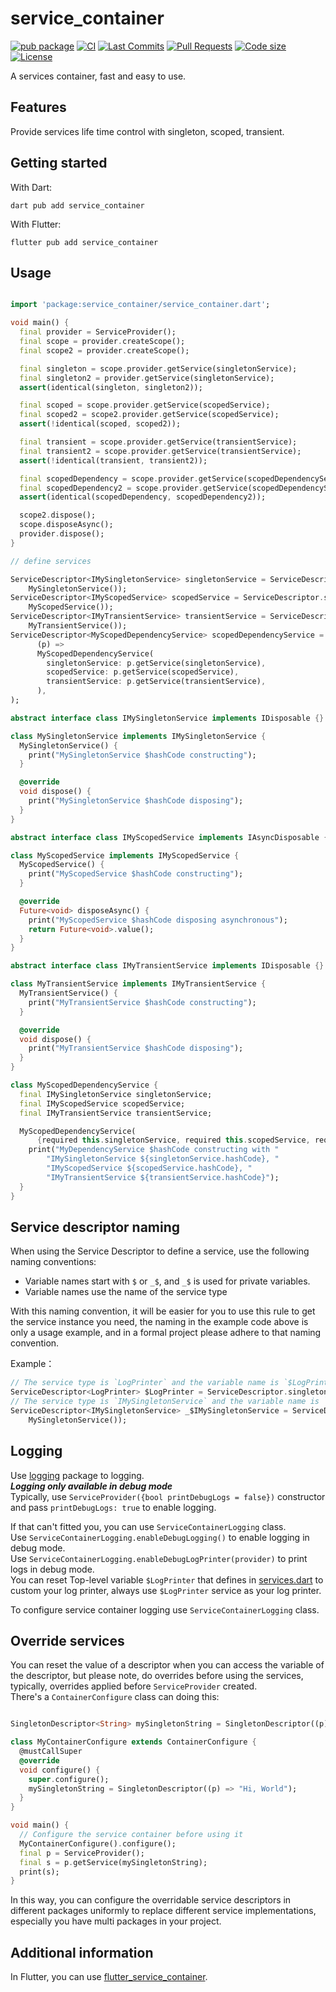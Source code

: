<!-- 
This README describes the package. If you publish this package to pub.dev,
this README's contents appear on the landing page for your package.

For information about how to write a good package README, see the guide for
[writing package pages](https://dart.dev/tools/pub/writing-package-pages). 

For general information about developing packages, see the Dart guide for
[creating packages](https://dart.dev/guides/libraries/create-packages)
and the Flutter guide for
[developing packages and plugins](https://flutter.dev/to/develop-packages). 
-->

# service_container

[![pub package](https://img.shields.io/pub/v/service_container?logo=dart&logoColor=00b9fc)](https://pub.dev/packages/service_container)
[![CI](https://img.shields.io/github/actions/workflow/status/codelovercc/service_container/dart.yml?branch=main&logo=github-actions&logoColor=white)](https://github.com/codelovercc/service_container/actions)
[![Last Commits](https://img.shields.io/github/last-commit/codelovercc/service_container?logo=git&logoColor=white)](https://github.com/codelovercc/service_container/commits/main)
[![Pull Requests](https://img.shields.io/github/issues-pr/codelovercc/service_container?logo=github&logoColor=white)](https://github.com/codelovercc/service_container/pulls)
[![Code size](https://img.shields.io/github/languages/code-size/codelovercc/service_container?logo=github&logoColor=white)](https://github.com/codelovercc/service_container)
[![License](https://img.shields.io/github/license/codelovercc/service_container?logo=open-source-initiative&logoColor=green)](https://github.com/codelovercc/service_container/blob/main/LICENSE)

A services container, fast and easy to use.

## Features

Provide services life time control with singleton, scoped, transient.

## Getting started

With Dart:

```shell
dart pub add service_container
```

With Flutter:

```shell
flutter pub add service_container
```

## Usage

```dart

import 'package:service_container/service_container.dart';

void main() {
  final provider = ServiceProvider();
  final scope = provider.createScope();
  final scope2 = provider.createScope();

  final singleton = scope.provider.getService(singletonService);
  final singleton2 = provider.getService(singletonService);
  assert(identical(singleton, singleton2));

  final scoped = scope.provider.getService(scopedService);
  final scoped2 = scope2.provider.getService(scopedService);
  assert(!identical(scoped, scoped2));

  final transient = scope.provider.getService(transientService);
  final transient2 = scope.provider.getService(transientService);
  assert(!identical(transient, transient2));

  final scopedDependency = scope.provider.getService(scopedDependencyService);
  final scopedDependency2 = scope.provider.getService(scopedDependencyService);
  assert(identical(scopedDependency, scopedDependency2));

  scope2.dispose();
  scope.disposeAsync();
  provider.dispose();
}

// define services

ServiceDescriptor<IMySingletonService> singletonService = ServiceDescriptor.singleton((p) =>
    MySingletonService());
ServiceDescriptor<IMyScopedService> scopedService = ServiceDescriptor.scoped((p) =>
    MyScopedService());
ServiceDescriptor<IMyTransientService> transientService = ServiceDescriptor.transient((p) =>
    MyTransientService());
ServiceDescriptor<MyScopedDependencyService> scopedDependencyService = ServiceDescriptor.scoped(
      (p) =>
      MyScopedDependencyService(
        singletonService: p.getService(singletonService),
        scopedService: p.getService(scopedService),
        transientService: p.getService(transientService),
      ),
);

abstract interface class IMySingletonService implements IDisposable {}

class MySingletonService implements IMySingletonService {
  MySingletonService() {
    print("MySingletonService $hashCode constructing");
  }

  @override
  void dispose() {
    print("MySingletonService $hashCode disposing");
  }
}

abstract interface class IMyScopedService implements IAsyncDisposable {}

class MyScopedService implements IMyScopedService {
  MyScopedService() {
    print("MyScopedService $hashCode constructing");
  }

  @override
  Future<void> disposeAsync() {
    print("MyScopedService $hashCode disposing asynchronous");
    return Future<void>.value();
  }
}

abstract interface class IMyTransientService implements IDisposable {}

class MyTransientService implements IMyTransientService {
  MyTransientService() {
    print("MyTransientService $hashCode constructing");
  }

  @override
  void dispose() {
    print("MyTransientService $hashCode disposing");
  }
}

class MyScopedDependencyService {
  final IMySingletonService singletonService;
  final IMyScopedService scopedService;
  final IMyTransientService transientService;

  MyScopedDependencyService(
      {required this.singletonService, required this.scopedService, required this.transientService}) {
    print("MyDependencyService $hashCode constructing with "
        "IMySingletonService ${singletonService.hashCode}, "
        "IMyScopedService ${scopedService.hashCode}, "
        "IMyTransientService ${transientService.hashCode}");
  }
}

```

## Service descriptor naming

When using the Service Descriptor to define a service, use the following naming conventions:

- Variable names start with `$` or `_$`, and `_$` is used for private variables.
- Variable names use the name of the service type

With this naming convention, it will be easier for you to use this rule to get the service instance
you need, the naming in the example code above is only a usage example, and in a formal project
please adhere to that naming convention.

Example：

```dart
// The service type is `LogPrinter` and the variable name is `$LogPrinter`.
ServiceDescriptor<LogPrinter> $LogPrinter = ServiceDescriptor.singleton((p) => ConsoleLogPrinter());
// The service type is `IMySingletonService` and the variable name is `_$IMySingletonService`, it's private.
ServiceDescriptor<IMySingletonService> _$IMySingletonService = ServiceDescriptor.singleton((p) =>
    MySingletonService());
```

## Logging

Use [logging](https://pub.dev/packages/logging) package to logging.  
***Logging only available in debug mode***  
Typically, use `ServiceProvider({bool printDebugLogs = false})` constructor and pass
`printDebugLogs: true` to enable logging.

If that can't fitted you, you can use `ServiceContainerLogging` class.  
Use `ServiceContainerLogging.enableDebugLogging()` to enable logging in debug mode.  
Use `ServiceContainerLogging.enableDebugLogPrinter(provider)` to print logs in debug mode.  
You can reset Top-level variable `$LogPrinter` that defines
in [services.dart](lib/src/services.dart) to custom your log printer,
always use `$LogPrinter` service as your log printer.

To configure service container logging use `ServiceContainerLogging` class.

## Override services

You can reset the value of a descriptor when you can access the variable of the
descriptor,
but please note, do overrides before using the services, typically, overrides applied before
`ServiceProvider` created.  
There's a `ContainerConfigure` class can doing this:

```dart

SingletonDescriptor<String> mySingletonString = SingletonDescriptor((p) => "Hello World");

class MyContainerConfigure extends ContainerConfigure {
  @mustCallSuper
  @override
  void configure() {
    super.configure();
    mySingletonString = SingletonDescriptor((p) => "Hi, World");
  }
}

void main() {
  // Configure the service container before using it
  MyContainerConfigure().configure();
  final p = ServiceProvider();
  final s = p.getService(mySingletonString);
  print(s);
}
```

In this way, you can configure the overridable service descriptors in different packages uniformly
to replace different service implementations, especially you have multi packages in your project.

## Additional information

In Flutter, you can
use [flutter_service_container](https://pub.dev/packages/flutter_service_container).
